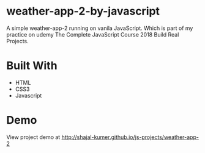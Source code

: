 # weather-app-2-by-javascript
A simple weather-app-2 running on vanila JavaScript. Which is part of my practice on udemy The Complete JavaScript Course 2018 Build Real Projects.

# Built With
- HTML
- CSS3
- Javascript

# Demo

View project demo at http://shajal-kumer.github.io/js-projects/weather-app-2
